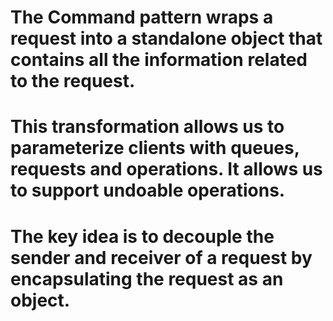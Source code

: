 # The Command pattern wraps a request into a standalone object that contains all the information related to the request.
# This transformation allows us to parameterize clients with queues, requests and operations. It allows us to support undoable operations.

# The key idea is to decouple the sender and receiver of a request by encapsulating the request as an object.

